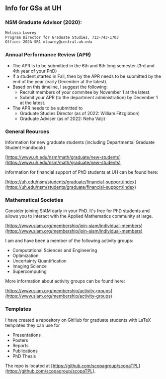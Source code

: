 ## Info for GSs at UH

### NSM Graduate Advisor (2020):
``` bash
Melissa Lowrey
Program Director for Graduate Studies, 713-743-1703
Office: 202A SR1 mlowrey@central.uh.edu
```

### Annual Performance Review (APR)
* The APR is to be submitted in the 6th and 8th long semester (3rd and 4th year of your PhD)
* If a student started in Fall, then by the APR needs to be submitted by the end of the year (early December at the latest).
* Based on this timeline, I suggest the following:
	* Recruit members of your commitee by November 1 at the latest.
	* Submit your APR (to the department administration) by December 1 at the latest.
* The APR needs to be submitted to
	* Graduate Studies Director (as of 2022: William Fitzgibbon)
	* Graduate Adviser (as of 2022: Neha Valji) 

### General Reources 

Information for new graduate students (including Departmental Graduate Student Handbook):

[https://www.uh.edu/nsm/math/graduate/new-students](https://www.uh.edu/nsm/math/graduate/new-students)

Information for financial support of PhD students at UH can be found here:

[https://uh.edu/nsm/students/graduate/financial-support/index](https://uh.edu/nsm/students/graduate/financial-support/index)


### Mathematical Societies

Consider joining SIAM early in your PhD. It's free for PhD students and allows you to interact with the Applied Mathematics community at large.

[https://www.siam.org/membership/join-siam/individual-members](https://www.siam.org/membership/join-siam/individual-members) 

I am and have been a member of the following activity groups:
* Computational Sciences and Engineering
* Optimization
* Uncertainty Quantification
* Imaging Science
* Supercomputing

More information about activity groups can be found here:

[https://www.siam.org/membership/activity-groups](https://www.siam.org/membership/activity-groups)


### Templates

I have created a repository on GitHub for graduate students with LaTeX templates they can use for

* Presentations
* Posters
* Reports
* Publications
* PhD Thesis

The repo is located at [https://github.com/scopagroup/scopaTPL](https://github.com/scopagroup/scopaTPL).
